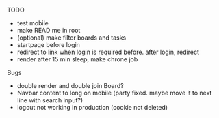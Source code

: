 TODO

- test mobile
- make READ me in root
- (optional) make filter boards and tasks
- startpage before login
- redirect to link when login is required before. after login, redirect
- render after 15 min sleep, make chrone job

Bugs

- double render and double join Board?
- Navbar content to long on mobile (party fixed. maybe move it to next line with search input?)
- logout not working in production (cookie not deleted)
